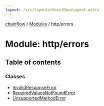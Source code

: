 ```yaml
---
layout: /src/layouts/docs/DocsLayout.astro
---
```


[chainflow](/docs/README) / [Modules](/docs/modules) / http/errors

# Module: http/errors

## Table of contents

### Classes

- [InvalidResponseError](/docs/classes/http_errors.InvalidResponseError)
- [RequiredValuesNotFoundError](/docs/classes/http_errors.RequiredValuesNotFoundError)
- [UnsupportedMethodError](/docs/classes/http_errors.UnsupportedMethodError)
